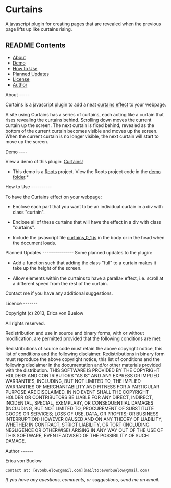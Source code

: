 Curtains
========

A javascript plugin for creating pages that are revealed when the previous page lifts up like curtains rising.  


README Contents
---------------

- [About](#a1)
- [Demo](#a2)
- [How to Use](#a3)
- [Planned Updates](#a4)
- [License](#a5)
- [Author](#a6)


<a name="a1"/>
About
-----

Curtains is a javascript plugin to add a neat [curtains effect](#a2) to your webpage.  

A site using Curtains has a series of curtains, each acting like a curtain that rises revealing the curtains behind. Scrolling down moves the current curtain up the screen. The next curtain is fixed behind, revealed as the bottom of the current curtain becomes visible and moves up the screen. When the current curtain is no longer visible, the next curtain will start to move up the screen.  


<a name="a2"/>
Demo
----

View a demo of this plugin: [Curtains!](http://curtains.herokuapp.com/)  

*    This demo is a [Roots](http://roots.cx) project. View the Roots project code in the [demo folder](https://github.com/ericavonb/curtains/tree/master/demo).*

<a name="a3"/>
How to Use
----------

To have the Curtains effect on your webpage:

- Enclose each part that you want to be an individual curtain in a div with class "curtain".  

- Enclose all of these curtains that will have the effect in a div with class "curtains".  

- Include the javascript file [curtains_0_1.js](https://github.com/ericavonb/curtains/blob/master/curtain/curtains_0_1.js) in the body or in the head when the document loads.  

<a name="a4"/>
Planned Updates
---------------
Some planned updates to the plugin:

- Add a function such that adding the class "full" to a curtain makes it take up the height of the screen.

- Allow elements within the curtains to have a parallax effect, i.e. scroll at a different speed from the rest of the curtain.  

Contact me if you have any additional suggestions.

<a name="a5"/>
Licence
-------

Copyright (c) 2013, Erica von Buelow

All rights reserved.  

Redistribution and use in source and binary forms, with or without modification, are permitted provided that the following conditions are met:  

Redistributions of source code must retain the above copyright notice, this list of conditions and the following disclaimer.
Redistributions in binary form must reproduce the above copyright notice, this list of conditions and the following disclaimer in the documentation and/or other materials provided with the distribution.
THIS SOFTWARE IS PROVIDED BY THE COPYRIGHT HOLDERS AND CONTRIBUTORS "AS IS" AND ANY EXPRESS OR IMPLIED WARRANTIES, INCLUDING, BUT NOT LIMITED TO, THE IMPLIED WARRANTIES OF MERCHANTABILITY AND FITNESS FOR A PARTICULAR PURPOSE ARE DISCLAIMED. IN NO EVENT SHALL THE COPYRIGHT HOLDER OR CONTRIBUTORS BE LIABLE FOR ANY DIRECT, INDIRECT, INCIDENTAL, SPECIAL, EXEMPLARY, OR CONSEQUENTIAL DAMAGES (INCLUDING, BUT NOT LIMITED TO, PROCUREMENT OF SUBSTITUTE GOODS OR SERVICES; LOSS OF USE, DATA, OR PROFITS; OR BUSINESS INTERRUPTION) HOWEVER CAUSED AND ON ANY THEORY OF LIABILITY, WHETHER IN CONTRACT, STRICT LIABILITY, OR TORT (INCLUDING NEGLIGENCE OR OTHERWISE) ARISING IN ANY WAY OUT OF THE USE OF THIS SOFTWARE, EVEN IF ADVISED OF THE POSSIBILITY OF SUCH DAMAGE.

<a name="a6"/>
Author
------

Erica von Buelow

    Contact at: [evonbuelow@gmail.com](mailto:evonbuelow@gmail.com)  

*If you have any questions, comments, or suggestions, send me an email.*